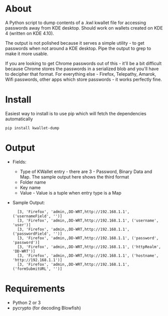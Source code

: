 # About
A Python script to dump contents of a .kwl kwallet file for accessing passwords away from KDE desktop. Should work on wallets created on KDE 4 (written on KDE 4.10).

The output is not polished because it serves a simple utility - to get passwords when not around a KDE desktop. Pipe the output to grep to make it more usable.

If you are looking to get Chrome passwords out of this - it'll be a bit difficult because Chrome stores the passwords in a serialized blob and you'll have to decipher that format. For everything else - Firefox, Telepathy, Amarok, Wifi passwords, other apps which store passwords - it works perfectly fine.

# Install

Easiest way to install is to use pip which will fetch the dependencies automatically

    pip install kwallet-dump

# Output
* Fields:
    + Type of KWallet entry - there are 3 - Password, Binary Data and Map. The sample output here shows the third format
    + Folder name
    + Key name
    + Value - Value is a tuple when entry type is a Map

* Sample Output:

        [3, 'Firefox', 'admin,,DD-WRT,http://192.168.1.1', ('usernameField', '')]
        [3, 'Firefox', 'admin,,DD-WRT,http://192.168.1.1', ('username', 'user')]
        [3, 'Firefox', 'admin,,DD-WRT,http://192.168.1.1', ('passwordField', '')]
        [3, 'Firefox', 'admin,,DD-WRT,http://192.168.1.1', ('password', 'password')]
        [3, 'Firefox', 'admin,,DD-WRT,http://192.168.1.1', ('httpRealm', 'DD-WRT')]
        [3, 'Firefox', 'admin,,DD-WRT,http://192.168.1.1', ('hostname', 'http://192.168.1.1')]
        [3, 'Firefox', 'admin,,DD-WRT,http://192.168.1.1', ('formSubmitURL', '')]

# Requirements
* Python 2 or 3
* pycrypto (for decoding Blowfish)
